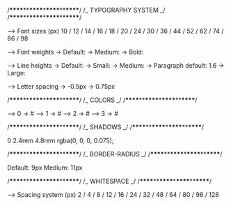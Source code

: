 /**\*\*\*\***\*\***\*\*\*\***\***\*\*\*\***\*\***\*\*\*\***/
/_ TYPOGRAPHY SYSTEM _/
/**\*\*\*\***\*\***\*\*\*\***\***\*\*\*\***\*\***\*\*\*\***/

--> Font sizes (px)
10 / 12 / 14 / 16 / 18 / 20 / 24 / 30
/ 36 / 44 / 52 / 62 / 74 / 86 / 98

--> Font weights
-> Default:
-> Medium:
-> Bold:

--> Line heights
-> Default:
-> Small:
-> Medium:
-> Paragraph default: 1.6
-> Large:

--> Letter spacing
-> -0.5px
-> 0.75px

/**\*\*\*\***\*\***\*\*\*\***\***\*\*\*\***\*\***\*\*\*\***/
/_ COLORS _/
/**\*\*\*\***\*\***\*\*\*\***\***\*\*\*\***\*\***\*\*\*\***/

--> 0
-> #
--> 1
-> #
--> 2
-> #
--> 3
-> #

/**\*\*\*\***\*\***\*\*\*\***\***\*\*\*\***\*\***\*\*\*\***/
/_ SHADOWS _/
/**\*\*\*\***\*\***\*\*\*\***\***\*\*\*\***\*\***\*\*\*\***/

0 2.4rem 4.8rem rgba(0, 0, 0, 0.075);

/**\*\*\*\***\*\***\*\*\*\***\***\*\*\*\***\*\***\*\*\*\***/
/_ BORDER-RADIUS _/
/**\*\*\*\***\*\***\*\*\*\***\***\*\*\*\***\*\***\*\*\*\***/

Default: 9px
Medium: 11px

/**\*\*\*\***\*\***\*\*\*\***\***\*\*\*\***\*\***\*\*\*\***/
/_ WHITESPACE _/
/**\*\*\*\***\*\***\*\*\*\***\***\*\*\*\***\*\***\*\*\*\***/

--> Spacing system (px)
2 / 4 / 8 / 12 / 16 / 24 / 32
/ 48 / 64 / 80 / 96 / 128
